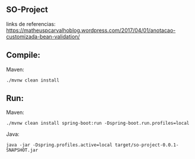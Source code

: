 ## SO-Project


links de referencias:
https://matheuspcarvalhoblog.wordpress.com/2017/04/01/anotacao-customizada-bean-validation/

## Compile:

Maven:
```
./mvnw clean install
```

## Run:

Maven:
```
./mvnw clean install spring-boot:run -Dspring-boot.run.profiles=local
```

Java:
```
java -jar -Dspring.profiles.active=local target/so-project-0.0.1-SNAPSHOT.jar
```
